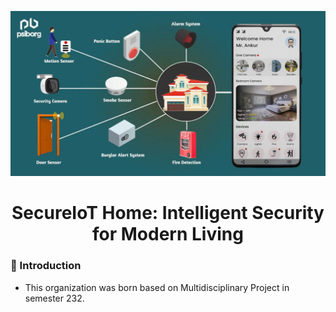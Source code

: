 ![](https://github.com/Smart-Home-Guard/.github/blob/main/profile/background.webp)
<h1 align='center'>SecureIoT Home: Intelligent Security for Modern Living</h1>

### 🌱 Introduction
- This organization was born based on Multidisciplinary Project in semester 232.
